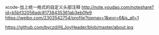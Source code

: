 xcode-加上统一格式的自定义头部注释
http://note.youdao.com/noteshare?id=b5bf32056adc81738435361ab3eb0fe9
https://weibo.com/2303542754/profile?topnav=1&wvr=6&is_all=1

https://github.com/byczd/HLJoyHeader/blob/master/about.jpg

